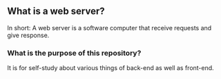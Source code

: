 ## What is a web server?
In short: A web server is a software computer that receive requests and give response.

### What is the purpose of this repository?
It is for self-study about various things of back-end as well as front-end. 
